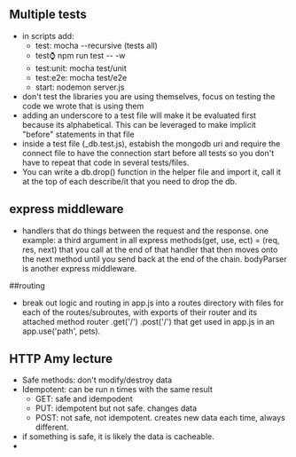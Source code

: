 ## Multiple tests
- in scripts add:
    - test: mocha --recursive (tests all)
    - test:watch: npm run test -- -w
    - test:unit: mocha test/unit
    - test:e2e: mocha test/e2e
    - start: nodemon server.js
- don't test the libraries you are using themselves, focus on testing the code we wrote that is using them
- adding an underscore to a test file will make it be evaluated first because its alphabetical. This can be leveraged to make implicit "before" statements in that file
- inside a test file (_db.test.js), estabish the mongodb uri and require the connect file to have the connection start before all tests so you don't have to repeat that code in several tests/files.
- You can write a db.drop() function in the helper file and import it, call it at the top of each describe/it that you need to drop the db.

## express middleware
- handlers that do things between the request and the response. one example: a third argument in all express methods(get, use, ect) = (req, res, next) that you call at the end of that handler that then moves onto the next method until you send back at the end of the chain. bodyParser is another express middleware.

##routing
- break out logic and routing in app.js into a routes directory with files for each of the routes/subroutes, with exports of their router and its attached method
    router
        .get('/')
        .post('/')
that get used in app.js in an app.use('path', pets).

## HTTP Amy lecture
- Safe methods: don't modify/destroy data
- Idempotent: can be run n times with the same result
    - GET: safe and idempodent
    - PUT: idempotent but not safe. changes data
    - POST: not safe, not idempotent. creates new data each time, always different. 
- if something is safe, it is likely the data is cacheable. 
- 

